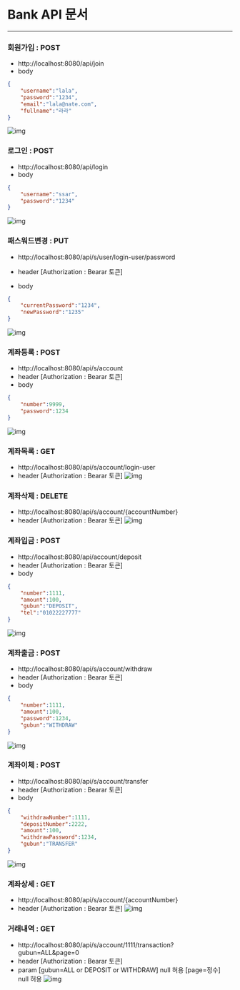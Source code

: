 # Bank API 문서

***

### 회원가입 : POST
- http://localhost:8080/api/join
- body
```json
{
    "username":"lala",
    "password":"1234",
    "email":"lala@nate.com",
    "fullname":"라라"
}
```
![img](./join.png)

### 로그인 : POST
- http://localhost:8080/api/login
- body
```json
{
    "username":"ssar",
    "password":"1234"
}
```
![img](./login.png)

### 패스워드변경 : PUT
- http://localhost:8080/api/s/user/login-user/password

- header 
[Authorization : Bearar 토큰]
- body
```json
{
    "currentPassword":"1234",
    "newPassword":"1235"
}
```
![img](./change-password.png)

### 계좌등록 : POST
- http://localhost:8080/api/s/account
- header 
[Authorization : Bearar 토큰]
- body
```json
{
    "number":9999,
    "password":1234
}
```
![img](./save-account.png)

### 계좌목록 : GET
- http://localhost:8080/api/s/account/login-user
- header 
[Authorization : Bearar 토큰]
![img](./list-account.png)

### 계좌삭제 : DELETE
- http://localhost:8080/api/s/account/{accountNumber}
- header 
[Authorization : Bearar 토큰]
![img](./delete-account.png)

### 계좌입금 : POST
- http://localhost:8080/api/account/deposit
- header 
[Authorization : Bearar 토큰]
- body
```json
{
    "number":1111,
    "amount":100,
    "gubun":"DEPOSIT",
    "tel":"01022227777"
}
```
![img](./deposit-account.png)

### 계좌출금 : POST
- http://localhost:8080/api/s/account/withdraw
- header 
[Authorization : Bearar 토큰]
- body
```json
{
    "number":1111,
    "amount":100,
    "password":1234,
    "gubun":"WITHDRAW"
}
```
![img](./withdraw-account.png)

### 계좌이체 : POST
- http://localhost:8080/api/s/account/transfer
- header 
[Authorization : Bearar 토큰]
- body
```json
{
    "withdrawNumber":1111,
    "depositNumber":2222,
    "amount":100,
    "withdrawPassword":1234,
    "gubun":"TRANSFER"
}
```
![img](./transfer-account.png)

### 계좌상세 : GET
- http://localhost:8080/api/s/account/{accountNumber}
- header 
[Authorization : Bearar 토큰]
![img](./detail-account.png)

### 거래내역 : GET
- http://localhost:8080/api/s/account/1111/transaction?gubun=ALL&page=0
- header 
[Authorization : Bearar 토큰]
- param 
[gubun=ALL or DEPOSIT or WITHDRAW] null 허용
[page=정수] null 허용
![img](./list-transaction.png)